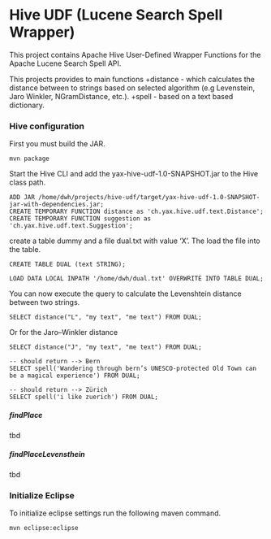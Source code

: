 Hive UDF (Lucene Search Spell Wrapper)
========
This project contains Apache Hive User-Defined Wrapper Functions for the Apache Lucene Search Spell API. 

This projects provides to main functions
+distance - which calculates the distance between to strings based on selected algorithm (e.g Levenstein, Jaro Winkler, NGramDistance, etc.).
+spell - based on a text based dictionary.



### Hive configuration

First you must build the JAR.

	mvn package
	
	
Start the Hive CLI and add the yax-hive-udf-1.0-SNAPSHOT.jar to the Hive class path.

	ADD JAR /home/dwh/projects/hive-udf/target/yax-hive-udf-1.0-SNAPSHOT-jar-with-dependencies.jar;
	CREATE TEMPORARY FUNCTION distance as 'ch.yax.hive.udf.text.Distance';
	CREATE TEMPORARY FUNCTION suggestion as 'ch.yax.hive.udf.text.Suggestion';
	
	
create a table dummy and a file dual.txt with value ‘X’. The load the file into the table.

	CREATE TABLE DUAL (text STRING);
	
	LOAD DATA LOCAL INPATH '/home/dwh/dual.txt' OVERWRITE INTO TABLE DUAL;

You can now execute the query to calculate the Levenshtein distance between two strings.

	SELECT distance("L", "my text", "me text") FROM DUAL;
	
Or for the Jaro–Winkler distance 

	SELECT distance("J", "my text", "me text") FROM DUAL;

	-- should return --> Bern
	SELECT spell('Wandering through bern’s UNESCO-protected Old Town can be a magical experience') FROM DUAL;
	
	-- should return --> Zürich
	SELECT spell('i like zuerich') FROM DUAL;


	

##### findPlace

tbd

##### findPlaceLevensthein
tbd

	
### Initialize Eclipse
To initialize eclipse settings run the following maven command.

	mvn eclipse:eclipse